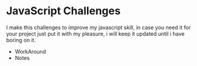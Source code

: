 # JavaScript Challenges

I make this challenges to improve my javascript skill, in case you need it for your project just put it with my pleasure, i will keep it updated until i have boring on it.

- WorkAround
- Notes
